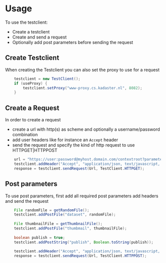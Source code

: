 
# Usage

To use the testclient:
+ Create a testclient
+ Create and send a request
+ Optionally add post parameters before sending the request

## Create Testclient
When creating the Testclient you can also set the proxy to use for a request
```java
    testclient = new TestClient();
    if (useProxy) {
    	testclient.setProxy("www-proxy.cs.kadaster.nl", 8082);
    }
```

## Create a Request
In order to create a request
+ create a url with http(s) as scheme and optionally a username/password combination
+ add user headers like for instance an `Accept` header
+ send the request and specify the kind of http request to use HTTPGET|HTTPPOST

```java
    url = "https://user:password@myhost.domain.com/contextroot?parameter=1";
    testclient.addHeader("Accept", "application/json, text/javascript, */*; q=0.01");
    response = testclient.sendRequest(Url, TestClient.HTTPGET);
```
       
## Post parameters
To use post parameters, first add all required post parameters add headers and send the request

```Java
    File randomFile = getRandomFile();
    testclient.addPostFile("dataset", randomFile);
     
    File thumbnailFile = getThumbnailFile();
    testclient.addPostFile("thumbmail", thumbnailFile);
        
    boolean publish = true;
    testclient.addPostString("publish", Boolean.toString(publish));
     
    testclient.addHeader("Accept", "application/json, text/javascript, */*; q=0.01");
    response = testclient.sendRequest(Url, TestClient.HTTPPOST);
``` 